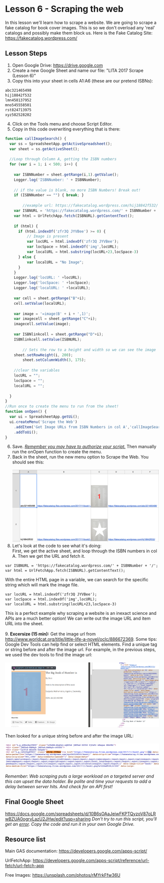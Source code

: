 # Lesson 6 - Scraping the web

In this lesson we'll learn how to scrape a website. We are going to scrape a fake catalog for book cover images. This is so we don't overload any 'real' catalogs and possibly make them block us. Here is the Fake Catalog Site: https://fakecatalog.wordpress.com/ 

## Lesson Steps

1. Open Google Drive: https://drive.google.com
2. Create a new Google Sheet and name our file: "LITA 2017 Scrape (Lesson 6)"
3. Copy this into your sheet in cells A1:A6 (these are our pretend ISBNs):
```
abc321465498
hij18842f532
lmn458137952
mno545558501
rst824713975
xyz582528202
```
4. Click on the Tools menu and choose Script Editor. 
5. Copy in this code overwriting everything that is there:
```javascript
function callImageSearch() {
  var ss = SpreadsheetApp.getActiveSpreadsheet();
  var sheet = ss.getActiveSheet();
 
  //Loop through Column A, getting the ISBN numbers
  for (var i = 1; i < 500; i++) {
    
	var ISBNNumber = sheet.getRange(i,1).getValue();
	Logger.log('ISBNNumber: ' + ISBNNumber);
    
	// if the value is blank, no more ISBN Numbers! Break out!
	if (ISBNNumber == "") { break; }
        
        //example url: https://fakecatalog.wordpress.com/hij18842f532/
	var ISBNURL = 'https://fakecatalog.wordpress.com/' + ISBNNumber + '/';
	var html = UrlFetchApp.fetch(ISBNURL).getContentText();
    
	if (html) {
  	  if (html.indexOf('zfr3Q JYVBee') >= 0) {
    	  // Image is present
    	  var locURL = html.indexOf('zfr3Q JYVBee');
    	  var locSpace = html.indexOf('img',locURL);
    	  var localURL = html.substring(locURL+23,locSpace-3)
  	  } else {
      	  var localURL = "No Image";
  	  }
	}
	Logger.log('locURL: ' +locURL);
	Logger.log('locSpace: ' +locSpace);
	Logger.log('localURL: ' +localURL);   

	var cell = sheet.getRange("B"+i);
	cell.setValue(localURL);
    
	var image = '=image(B' + i + ',1)';
	var imagecell = sheet.getRange("C"+i);
	imagecell.setValue(image);
    
	var ISBNlinkcell = sheet.getRange("D"+i);
	ISBNlinkcell.setValue(ISBNURL);
    
        // Sets the row to a height and width so we can see the image
	sheet.setRowHeight(i, 200);
        sheet.setColumnWidth(3, 175);

	//clear the variables
	locURL = "";
	locSpace = "";
	localURL = "";

  }
}
//Run once to create the menu to run from the sheet!
function onOpen() {
  var ui = SpreadsheetApp.getUi();
  ui.createMenu('Scrape the Web')
  	.addItem('Get Image URLs from ISBN Numbers in col A','callImageSearch')
  	.addToUi();
}
```
6. Save. *[Remember you may have to authorize your script.](../authorize.md)* Then manually run the onOpen function to create the menu.
7. Back in the sheet, run the new menu option to Scrape the Web. You should see this:<br /><br />
![Image of images](bookimages.png)
8. Let's look at the code to see what it's doing:<br />
First, we get the active sheet, and loop through the ISBN numbers in col A. Then we get the URL and fetch it.
```
var ISBNURL = 'https://fakecatalog.wordpress.com/' + ISBNNumber + '/';
var html = UrlFetchApp.fetch(ISBNURL).getContentText();
```
With the entire HTML page in a variable, we can search for the specific string which will mark the image file.
```
var locURL = html.indexOf('zfr3Q JYVBee');
var locSpace = html.indexOf('img',locURL);
var localURL = html.substring(locURL+23,locSpace-3)
```
This is a perfect example why scraping a website is an inexact science and APIs are a much better option! We can write out the image URL and item URL into the sheet.<br /><br />
9. **Excersize (15 min):** Get the image url from http://www.worldcat.org/title/little-life-a-novel/oclc/886672369. Some tips: Google Dev Tools can help find or select HTML elements. Find a unique tag or string before and after the image url. For example, in the previous steps, we used the dev tools to find the image url:<br /><br />
![Image of isbn](google_dev.png)<br /><br />
Then looked for a unique string before and after the image URL:<br /><br />
![Image of tags](find_code.png)
<br /><br />
*Remember: Web scraping puts a large workload on a targeted server and this can upset the data holder. Be polite and time your requests to add a delay between server hits. And check for an API first!*

## Final Google Sheet

https://docs.google.com/spreadsheets/d/10B6sOAaJeiwFKPTQyzoV87oLRwBZUA0ogrvLazU2JHw/edit?usp=sharing
*Don't try to run this script, you'll get an [error](../autherror.png). Copy the code and run it in your own Google Drive.*

## Resource list

Main GAS documentation: https://developers.google.com/apps-script/

UrlFetchApp: https://developers.google.com/apps-script/reference/url-fetch/url-fetch-app

Free Images: https://unsplash.com/photos/rMYrkFfw36U
